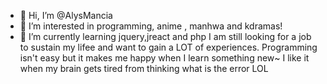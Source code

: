 - 👋 Hi, I’m @AlysMancia
- 👀 I’m interested in programming, anime , manhwa and kdramas!
- 🌱 I’m currently learning jquery,jreact and php
  I am still looking for a job to sustain my lifee and want to gain a LOT of experiences.
  Programming isn't easy but it makes me happy when I learn something new~
  I like it when my brain gets tired from thinking what is the error LOL
<!---
AlysMancia/AlysMancia is a ✨ special ✨ repository because its `README.md` (this file) appears on your GitHub profile.
You can click the Preview link to take a look at your changes.
--->
